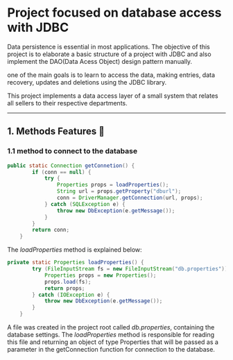 # Project focused on database access with JDBC

Data persistence is essential in most applications.
The objective of this project is to elaborate a basic structure of a project
with JDBC and also implement the DAO(Data Acess Object) design pattern manually.


one of the main goals is to learn to access the data, making entries,
data recovery, updates and deletions using the JDBC library.


This project implements a data access layer of a small system
that relates all sellers  to their respective departments.

--------

## 1. Methods Features 🎁
### 1.1 method to connect to the database

```Java
public static Connection getConnetion() {
		if (conn == null) {
			try {
				Properties props = loadProperties();
				String url = props.getProperty("dburl");
				conn = DriverManager.getConnection(url, props);
			} catch (SQLException e) {
				throw new DbException(e.getMessage());
			}
		}
		return conn;
	}
```

The _loadProperties_ method is explained below:

```Java
private static Properties loadProperties() {
		try (FileInputStream fs = new FileInputStream("db.properties")) {
			Properties props = new Properties();
			props.load(fs);
			return props;
		} catch (IOException e) {
			throw new DbException(e.getMessage());
		}
	}
```

A file was created in the project root called _db.properties_, containing the database settings. The _loadProperties_ method is responsible for reading this file and returning an object of type Properties that will be passed as a parameter in the getConnection function for connection to the database.

